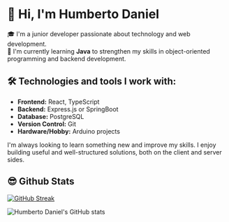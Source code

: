 # 👋 Hi, I'm Humberto Daniel

🎓 I'm a junior developer passionate about technology and web development.  
🚀 I'm currently learning **Java** to strengthen my skills in object-oriented programming and backend development.


## 🛠 Technologies and tools I work with:

-   **Frontend:** React, TypeScript
-   **Backend:** Express.js or SpringBoot
-   **Database:** PostgreSQL
-   **Version Control:** Git
-   **Hardware/Hobby:** Arduino projects

I'm always looking to learn something new and improve my skills. I enjoy building useful and well-structured solutions, both on the client and server sides.

## 😎 Github Stats

[![GitHub Streak](https://streak-stats.demolab.com/?user=eldanielhumberto&theme=gruvbox)](https://git.io/streak-stats)

![Humberto Daniel's GitHub stats](https://github-readme-stats.vercel.app/api?username=eldanielhumberto&show_icons=true&theme=gruvbox)






